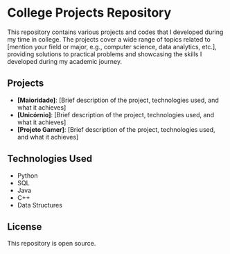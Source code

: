 # College Projects Repository

This repository contains various projects and codes that I developed during my time in college. The projects cover a wide range of topics related to [mention your field or major, e.g., computer science, data analytics, etc.], providing solutions to practical problems and showcasing the skills I developed during my academic journey.

## Projects

- **[Maioridade]**: [Brief description of the project, technologies used, and what it achieves]
- **[Unicórnio]**: [Brief description of the project, technologies used, and what it achieves]
- **[Projeto Gamer]**: [Brief description of the project, technologies used, and what it achieves]

## Technologies Used

- Python
- &#x20;SQL
- &#x20;Java
- &#x20;C++
- &#x20;Data Structures

## License

This repository is open source.
